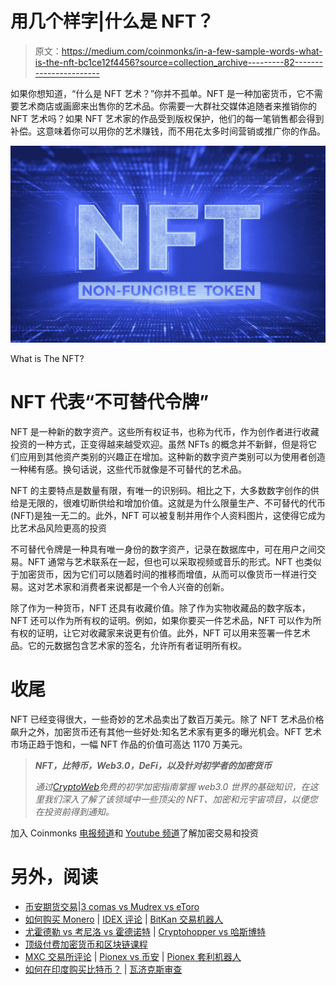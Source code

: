 # 用几个样字|什么是 NFT？

> 原文：<https://medium.com/coinmonks/in-a-few-sample-words-what-is-the-nft-bc1ce12f4456?source=collection_archive---------82----------------------->

如果你想知道，“什么是 NFT 艺术？”你并不孤单。NFT 是一种加密货币，它不需要艺术商店或画廊来出售你的艺术品。你需要一大群社交媒体追随者来推销你的 NFT 艺术吗？如果 NFT 艺术家的作品受到版权保护，他们的每一笔销售都会得到补偿。这意味着你可以用你的艺术赚钱，而不用花太多时间营销或推广你的作品。

![](img/c454aec198db7daf31b8818010e11a35.png)

What is The NFT?

# **NFT 代表“不可替代令牌”**

NFT 是一种新的数字资产。这些所有权证书，也称为代币，作为创作者进行收藏投资的一种方式，正变得越来越受欢迎。虽然 NFTs 的概念并不新鲜，但是将它们应用到其他资产类别的兴趣正在增加。这种新的数字资产类别可以为使用者创造一种稀有感。换句话说，这些代币就像是不可替代的艺术品。

NFT 的主要特点是数量有限，有唯一的识别码。相比之下，大多数数字创作的供给是无限的，很难切断供给和增加价值。这就是为什么限量生产、不可替代的代币(NFT)是独一无二的。此外，NFT 可以被复制并用作个人资料图片，这使得它成为比艺术品风险更高的投资

不可替代令牌是一种具有唯一身份的数字资产，记录在数据库中，可在用户之间交易。NFT 通常与艺术联系在一起，但也可以采取视频或音乐的形式。NFT 也类似于加密货币，因为它们可以随着时间的推移而增值，从而可以像货币一样进行交易。这对艺术家和消费者来说都是一个令人兴奋的创新。

除了作为一种货币，NFT 还具有收藏价值。除了作为实物收藏品的数字版本，NFT 还可以作为所有权的证明。例如，如果你要买一件艺术品，NFT 可以作为所有权的证明，让它对收藏家来说更有价值。此外，NFT 可以用来签署一件艺术品。它的元数据包含艺术家的签名，允许所有者证明所有权。

# **收尾**

NFT 已经变得很大，一些奇妙的艺术品卖出了数百万美元。除了 NFT 艺术品价格飙升之外，加密货币还有其他一些好处:知名艺术家有更多的曝光机会。NFT 艺术市场正趋于饱和，一幅 NFT 作品的价值可高达 1170 万美元。

> ***NFT，比特币，Web3.0，DeFi，以及针对初学者的加密货币***
> 
> *通过*[*CryptoWeb*](http://cryptoweb.wiki/)*免费的初学加密指南掌握 web3.0 世界的基础知识，在这里我们深入了解了该领域中一些顶尖的 NFT、加密和元宇宙项目，以便您在投资前得到通知。*

加入 Coinmonks [电报频道](https://t.me/coincodecap)和 [Youtube 频道](https://www.youtube.com/c/coinmonks/videos)了解加密交易和投资

# 另外，阅读

*   [币安期货交易](https://coincodecap.com/binance-futures-trading)|[3 comas vs Mudrex vs eToro](https://coincodecap.com/mudrex-3commas-etoro)
*   [如何购买 Monero](https://coincodecap.com/buy-monero) | [IDEX 评论](https://coincodecap.com/idex-review) | [BitKan 交易机器人](https://coincodecap.com/bitkan-trading-bot)
*   [尤霍德勒 vs 考尼洛 vs 霍德诺特](/coinmonks/youhodler-vs-coinloan-vs-hodlnaut-b1050acde55a) | [Cryptohopper vs 哈斯博特](https://coincodecap.com/cryptohopper-vs-haasbot)
*   [顶级付费加密货币和区块链课程](https://coincodecap.com/blockchain-courses)
*   [MXC 交易所评论](/coinmonks/mxc-exchange-review-3af0ec1cba8c) | [Pionex vs 币安](https://coincodecap.com/pionex-vs-binance) | [Pionex 套利机器人](https://coincodecap.com/pionex-arbitrage-bot)
*   [如何在印度购买比特币？](/coinmonks/buy-bitcoin-in-india-feb50ddfef94) | [瓦济克斯审查](/coinmonks/wazirx-review-5c811b074f5b)